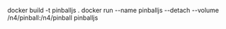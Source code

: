 docker build -t pinballjs .
docker run --name pinballjs --detach --volume /n4/pinball:/n4/pinball pinballjs
